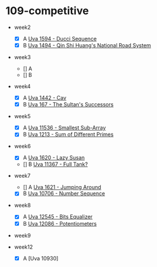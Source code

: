 # 109-competitive

* week2
	* [x] A [Uva 1594 - Ducci Sequence](https://uva.onlinejudge.org/index.php?option=com_onlinejudge&Itemid=8&page=show_problem&problem=4469)
	* [x] B [Uva 1494 - Qin Shi Huang's National Road System](https://uva.onlinejudge.org/index.php?option=onlinejudge&page=show_problem&problem=4240)

* week3
	* [] A
	* [] B
* week4
	* [x] A [Uva 1442 - Cav](https://uva.onlinejudge.org/index.php?option=com_onlinejudge&Itemid=8&page=show_problem&problem=4188)
	* [x] B [Uva 167 - The Sultan's Successors](https://uva.onlinejudge.org/index.php?option=com_onlinejudge&Itemid=8&page=show_problem&problem=103)

* week5
	* [x] A [Uva 11536 - Smallest Sub-Array](https://uva.onlinejudge.org/index.php?option=onlinejudge&page=show_problem&problem=2531)
	* [x] B [Uva 1213 - Sum of Different Primes](https://uva.onlinejudge.org/index.php?option=com_onlinejudge&Itemid=8&page=show_problem&problem=3654)

* week6
	* [x] A [Uva 1620 - Lazy Susan](https://onlinejudge.org/index.php?option=com_onlinejudge&Itemid=8&page=show_problem&problem=4495)
	* [] B [Uva 11367 - Full Tank?](https://onlinejudge.org/index.php?option=com_onlinejudge&Itemid=8&category=25&page=show_problem&problem=2352)

* week7
	* [] A [Uva 1621 - Jumping Around](https://onlinejudge.org/index.php?option=com_onlinejudge&Itemid=8&category=825&page=show_problem&problem=4496)
	* [x] B [Uva 10706 - Number Sequence](https://onlinejudge.org/index.php?option=onlinejudge&page=show_problem&problem=1647)

* week8
	* [x] A [Uva 12545 - Bits Equalizer](https://onlinejudge.org/index.php?option=com_onlinejudge&Itemid=8&page=show_problem&problem=3990)
	* [x] B [Uva 12086 - Potentiometers](https://onlinejudge.org/index.php?option=onlinejudge&page=show_problem&problem=3238)

* week9

* week12
	* [x] A [Uva 10930]